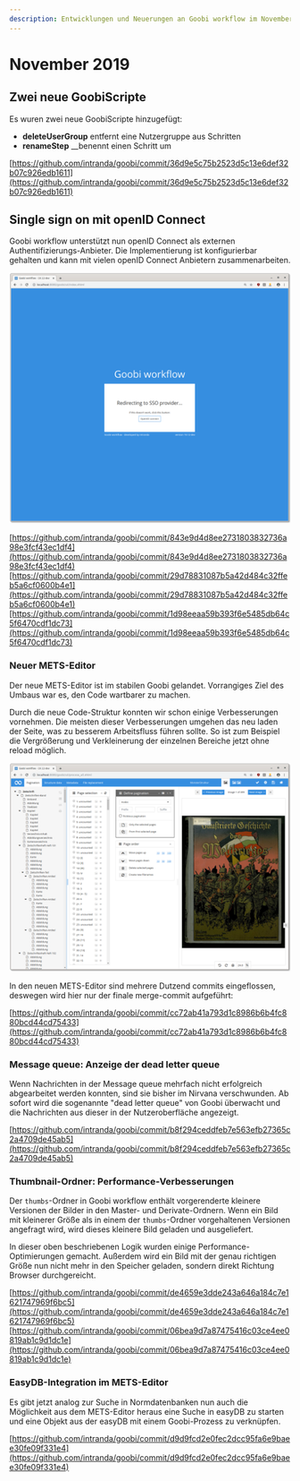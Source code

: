 ```yaml
---
description: Entwicklungen und Neuerungen an Goobi workflow im November 2019
---
```


# November 2019

## Zwei neue GoobiScripte

Es wuren zwei neue GoobiScripte hinzugefügt:

* **deleteUserGroup** entfernt eine Nutzergruppe aus Schritten
* **renameStep** __benennt einen Schritt um

[https://github.com/intranda/goobi/commit/36d9e5c75b2523d5c13e6def32b07c926edb1611](https://github.com/intranda/goobi/commit/36d9e5c75b2523d5c13e6def32b07c926edb1611)

## Single sign on mit openID Connect

Goobi workflow unterstützt nun openID Connect als externen Authentifizierungs-Anbieter. Die Implementierung ist konfigurierbar gehalten und kann mit vielen openID Connect Anbietern zusammenarbeiten.

![Neuer single sign on](../.gitbook/assets/1911_openid_sso.png)

[https://github.com/intranda/goobi/commit/843e9d4d8ee2731803832736a98e3fcf43ec1df4](https://github.com/intranda/goobi/commit/843e9d4d8ee2731803832736a98e3fcf43ec1df4)[https://github.com/intranda/goobi/commit/29d78831087b5a42d484c32ffeb5a6cf0600b4e1](https://github.com/intranda/goobi/commit/29d78831087b5a42d484c32ffeb5a6cf0600b4e1)[https://github.com/intranda/goobi/commit/1d98eeaa59b393f6e5485db64c5f6470cdf1dc73](https://github.com/intranda/goobi/commit/1d98eeaa59b393f6e5485db64c5f6470cdf1dc73)

### Neuer METS-Editor

Der neue METS-Editor ist im stabilen Goobi gelandet. Vorrangiges Ziel des Umbaus war es, den Code wartbarer zu machen. 

Durch die neue Code-Struktur konnten wir schon einige Verbesserungen vornehmen. Die meisten dieser Verbesserungen umgehen das neu laden der Seite, was zu besserem Arbeitsfluss führen sollte. So ist zum Beispiel die Vergrößerung und Verkleinerung der einzelnen Bereiche jetzt ohne reload möglich.

![Der neue METS-Editor](../.gitbook/assets/1911_metseditor.png)

In den neuen METS-Editor sind mehrere Dutzend commits eingeflossen, deswegen wird hier nur der finale merge-commit aufgeführt:

[https://github.com/intranda/goobi/commit/cc72ab41a793d1c8986b6b4fc880bcd44cd75433](https://github.com/intranda/goobi/commit/cc72ab41a793d1c8986b6b4fc880bcd44cd75433)

### Message queue: Anzeige der dead letter queue

Wenn Nachrichten in der Message queue mehrfach nicht erfolgreich abgearbeitet werden konnten, sind sie bisher im Nirvana verschwunden. Ab sofort wird die sogenannte "dead letter queue" von Goobi überwacht und die Nachrichten aus dieser in der Nutzeroberfläche angezeigt. 

[https://github.com/intranda/goobi/commit/b8f294ceddfeb7e563efb27365c2a4709de45ab5](https://github.com/intranda/goobi/commit/b8f294ceddfeb7e563efb27365c2a4709de45ab5)

### Thumbnail-Ordner: Performance-Verbesserungen

Der `thumbs`-Ordner in Goobi workflow enthält vorgerenderte kleinere Versionen der Bilder in den Master- und Derivate-Ordnern. Wenn ein Bild mit kleinerer Größe als in einem der `thumbs`-Ordner vorgehaltenen Versionen angefragt wird, wird dieses kleinere Bild geladen und ausgeliefert. 

In dieser oben beschriebenen Logik wurden einige Performance-Optimierungen gemacht. Außerdem wird ein Bild mit der genau richtigen Größe nun nicht mehr in den Speicher geladen, sondern direkt Richtung Browser durchgereicht.

[https://github.com/intranda/goobi/commit/de4659e3dde243a646a184c7e1621747969f6bc5](https://github.com/intranda/goobi/commit/de4659e3dde243a646a184c7e1621747969f6bc5) [https://github.com/intranda/goobi/commit/06bea9d7a87475416c03ce4ee0819ab1c9d1dc1e](https://github.com/intranda/goobi/commit/06bea9d7a87475416c03ce4ee0819ab1c9d1dc1e)

### EasyDB-Integration im METS-Editor

Es gibt jetzt analog zur Suche in Normdatenbanken nun auch die Möglichkeit aus dem METS-Editor heraus eine Suche in easyDB zu starten und eine Objekt aus der easyDB mit einem Goobi-Prozess zu verknüpfen.

[https://github.com/intranda/goobi/commit/d9d9fcd2e0fec2dcc95fa6e9baee30fe09f331e4](https://github.com/intranda/goobi/commit/d9d9fcd2e0fec2dcc95fa6e9baee30fe09f331e4)

